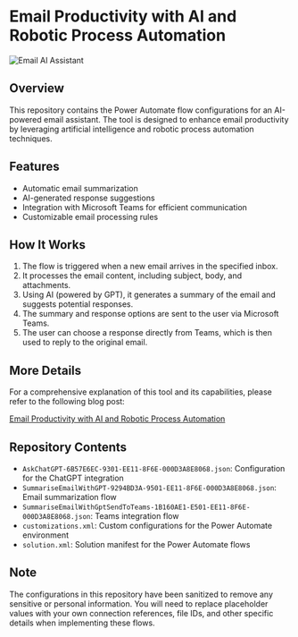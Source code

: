 # Email Productivity with AI and Robotic Process Automation

![Email AI Assistant](https://ek6nypma3jc.exactdn.com/wp-content/uploads/2024/09/b7004048-a68a-443b-a18d-64d7b4669509.jpg?strip=all&lossy=1&w=1060&ssl=1)

## Overview

This repository contains the Power Automate flow configurations for an AI-powered email assistant. The tool is designed to enhance email productivity by leveraging artificial intelligence and robotic process automation techniques.

## Features

- Automatic email summarization
- AI-generated response suggestions
- Integration with Microsoft Teams for efficient communication
- Customizable email processing rules

## How It Works

1. The flow is triggered when a new email arrives in the specified inbox.
2. It processes the email content, including subject, body, and attachments.
3. Using AI (powered by GPT), it generates a summary of the email and suggests potential responses.
4. The summary and response options are sent to the user via Microsoft Teams.
5. The user can choose a response directly from Teams, which is then used to reply to the original email.

## More Details

For a comprehensive explanation of this tool and its capabilities, please refer to the following blog post:

[Email Productivity with AI and Robotic Process Automation](https://digitalbbq.au/index.php/2024/10/24/email-productivity-with-ai-and-robotic-process-automation/)

## Repository Contents

- `AskChatGPT-6B57E6EC-9301-EE11-8F6E-000D3A8E8068.json`: Configuration for the ChatGPT integration
- `SummariseEmailWithGPT-9294BD3A-9501-EE11-8F6E-000D3A8E8068.json`: Email summarization flow
- `SummariseEmailWithGptSendToTeams-1B160AE1-E501-EE11-8F6E-000D3A8E8068.json`: Teams integration flow
- `customizations.xml`: Custom configurations for the Power Automate environment
- `solution.xml`: Solution manifest for the Power Automate flows

## Note

The configurations in this repository have been sanitized to remove any sensitive or personal information. You will need to replace placeholder values with your own connection references, file IDs, and other specific details when implementing these flows.

